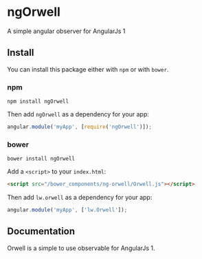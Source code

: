 # ngOrwell
A simple angular observer for AngularJs 1

## Install

You can install this package either with `npm` or with `bower`.

### npm

```shell
npm install ngOrwell
```

Then add `ngOrwell` as a dependency for your app:

```javascript
angular.module('myApp', [require('ngOrwell')]);
```

### bower

```shell
bower install ngOrwell
```

Add a `<script>` to your `index.html`:

```html
<script src="/bower_components/ng-orwell/Orwell.js"></script>
```

Then add `lw.orwell` as a dependency for your app:

```javascript
angular.module('myApp', ['lw.Orwell']);
```

## Documentation

Orwell is a simple to use observable for AngularJs 1.
